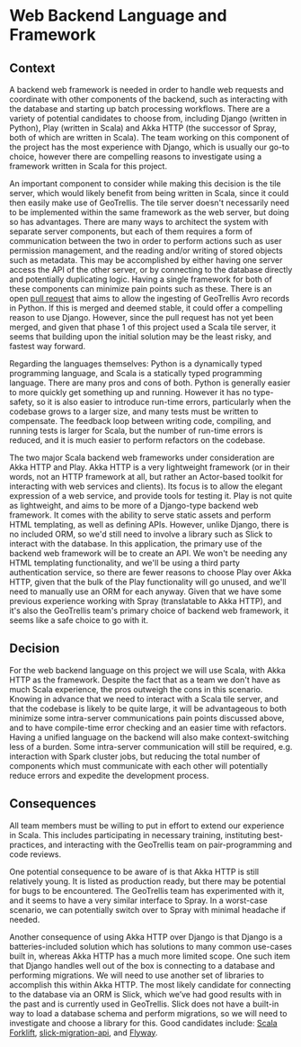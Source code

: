 Web Backend Language and Framework
==================================
Context
-------
A backend web framework is needed in order to handle web requests and coordinate with other components of the backend, such as interacting with the database and starting up batch processing workflows. There are a variety of potential candidates to choose from, including Django (written in Python), Play (written in Scala) and Akka HTTP (the successor of Spray, both of which are written in Scala). The team working on this component of the project has the most experience with Django, which is usually our go-to choice, however there are compelling reasons to investigate using a framework written in Scala for this project.

An important component to consider while making this decision is the tile server, which would likely benefit from being written in Scala, since it could then easily make use of GeoTrellis. The tile server doesn't necessarily need to be implemented within the same framework as the web server, but doing so has advantages. There are many ways to architect the system with separate server components, but each of them requires a form of communication between the two in order to perform actions such as user permission management, and the reading and/or writing of stored objects such as metadata. This may be accomplished by either having one server access the API of the other server, or by connecting to the database directly and potentially duplicating logic. Having a single framework for both of these components can minimize pain points such as these. There is an open [pull request](https://github.com/geotrellis/geotrellis/pull/1459) that aims to allow the ingesting of GeoTrellis Avro records in Python. If this is merged and deemed stable, it could offer a compelling reason to use Django. However, since the pull request has not yet been merged, and given that phase 1 of this project used a Scala tile server, it seems that building upon the initial solution may be the least risky, and fastest way forward.

Regarding the languages themselves: Python is a dynamically typed programming language, and Scala is a statically typed programming language. There are many pros and cons of both. Python is generally easier to more quickly get something up and running. However it has no type-safety, so it is also easier to introduce run-time errors, particularly when the codebase grows to a larger size, and many tests must be written to compensate. The feedback loop between writing code, compiling, and running tests is larger for Scala, but the number of run-time errors is reduced, and it is much easier to perform refactors on the codebase.

The two major Scala backend web frameworks under consideration are Akka HTTP and Play. Akka HTTP is a very lightweight framework (or in their words, not an HTTP framework at all, but rather an Actor-based toolkit for interacting with web services and clients). Its focus is to allow the elegant expression of a web service, and provide tools for testing it. Play is not quite as lightweight, and aims to be more of a Django-type backend web framework. It comes with the ability to serve static assets and perform HTML templating, as well as defining APIs. However, unlike Django, there is no included ORM, so we'd still need to involve a library such as Slick to interact with the database. In this application, the primary use of the backend web framework will be to create an API. We won't be needing any HTML templating functionality, and we'll be using a third party authentication service, so there are fewer reasons to choose Play over Akka HTTP, given that the bulk of the Play functionality will go unused, and we'll need to manually use an ORM for each anyway. Given that we have some previous experience working with Spray (translatable to Akka HTTP), and it's also the GeoTrellis team's primary choice of backend web framework, it seems like a safe choice to go with it.

Decision
--------
For the web backend language on this project we will use Scala, with Akka HTTP as the framework. Despite the fact that as a team we don't have as much Scala experience, the pros outweigh the cons in this scenario. Knowing in advance that we need to interact with a Scala tile server, and that the codebase is likely to be quite large, it will be advantageous to both minimize some intra-server communications pain points discussed above, and to have compile-time error checking and an easier time with refactors. Having a unified language on the backend will also make context-switching less of a burden. Some intra-server communication will still be required, e.g. interaction with Spark cluster jobs, but reducing the total number of components which must communicate with each other will potentially reduce errors and expedite the development process.

Consequences
------------
All team members must be willing to put in effort to extend our experience in Scala. This includes participating in necessary training, instituting best-practices, and interacting with the GeoTrellis team on pair-programming and code reviews.

One potential consequence to be aware of is that Akka HTTP is still relatively young. It is listed as production ready, but there may be potential for bugs to be encountered. The GeoTrellis team has experimented with it, and it seems to have a very similar interface to Spray. In a worst-case scenario, we can potentially switch over to Spray with minimal headache if needed.

Another consequence of using Akka HTTP over Django is that Django is a batteries-included solution which has solutions to many common use-cases built in, whereas Akka HTTP has a much more limited scope. One such item that Django handles well out of the box is connecting to a database and performing migrations. We will need to use another set of libraries to accomplish this within Akka HTTP. The most likely candidate for connecting to the database via an ORM is Slick, which we’ve had good results with in the past and is currently used in GeoTrellis. Slick does not have a built-in way to load a database schema and perform migrations, so we will need to investigate and choose a library for this. Good candidates include: [Scala Forklift](https://github.com/lastland/scala-forklift), [slick-migration-api](https://github.com/nafg/slick-migration-api), and [Flyway](https://flywaydb.org/).
